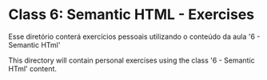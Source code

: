 # Class 6: Semantic HTML - Exercises

Esse diretório conterá exercícios pessoais utilizando o conteúdo da aula '6 - Semantic HTml'

This directory will contain personal exercises using the class '6 - Semantic HTml' content.
